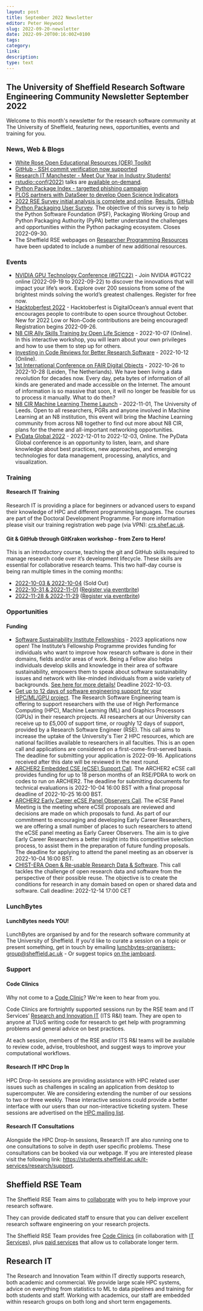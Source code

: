 ```yaml
---
layout: post
title: September 2022 Newsletter
editor: Peter Heywood
slug: 2022-09-20-newsletter
date: 2022-09-20T00:16:00Z+0100
tags:
category:
link:
description:
type: text
---
```

## The University of Sheffield Research Software Engineering Community Newsletter September 2022

Welcome to this month's newsletter for the research software community at The University of Sheffield, featuring news, opportunities, events and training for you.

### News, Web & Blogs

* [White Rose Open Educational Resources (OER) Toolkit](https://sites.google.com/york.ac.uk/oertoolkit/)
* [GitHub - SSH commit verification now supported](https://github.blog/changelog/2022-08-23-ssh-commit-verification-now-supported/)
* [Research IT Manchester - Meet Our Year in Industry Students!](https://research-it.manchester.ac.uk/news/2022/07/29/meet-our-year-in-industry-students/)
* [rstudio::conf(2022)](https://www.rstudio.com/conference/) talks are [available on-demand](https://www.rstudio.com/conference/2022/2022-conf-talks/).
* [Python Package Index - targetted phishing campaign](https://twitter.com/pypi/status/1562442188285308929)
* [PLOS partners with DataSeer to develop Open Science Indicators](https://theplosblog.plos.org/2022/09/plos-partners-with-dataseer-to-develop-open-science-indicators/)
* [2022 RSE Survey initial analysis is complete and online](https://softwaresaved.github.io/international-survey-2022/). [Results](https://softwaresaved.github.io/international-survey-2022/), [GitHub](https://github.com/softwaresaved/international-survey-2022)
* [Python Packaging User Survey](https://www.surveymonkey.co.uk/r/M5XKQCT). The objective of this survey is to help the Python Software Foundation (PSF), Packaging Working Group and Python Packaging Authority (PyPA) better understand the challenges and opportunities within the Python packaging ecosystem. Closes 2022-09-30.
* The Sheffield RSE webpages on [Researcher Programming Resources](https://rse.shef.ac.uk/training/programming) have been updated to include a number of new additional resources.

### Events

* [NVIDIA GPU Technology Conference (#GTC22)](https://www.nvidia.com/gtc/?ncid=ref-dli-435814) - Join NVIDIA #GTC22 online (2022-09-19 to 2022-09-22) to discover the innovations that will impact your life’s work. Explore over 200 sessions from some of the brightest minds solving the world’s greatest challenges. Register for free now.
* [Hacktoberfest 2022](https://hacktoberfest.com/) - Hacktoberfest is DigitalOcean’s annual event that encourages people to contribute to open source throughout October. New for 2022 Low or Non-Code contributions are being encouraged! Registration begins 2022-09-26.
* [N8 CIR Ally Skills Training by Open Life Science](https://n8cir.org.uk/events/ally-skills/) - 2022-10-07 (Online). In this interactive workshop, you will learn about your own privileges and how to use them to step up for others.
* [Investing in Code Reviews for Better Research Software](http://ideas-productivity.org/events/hpc-best-practices-webinars/) - 2022-10-12 (Online).
* [1st International Conference on FAIR Digital Objects](https://www.fdo2022.org/) - 2022-10-26 to 2022-10-28 (Leiden, The Netherlands). We have been living a data revolution for decades now. Every day, peta bytes of information of all kinds are generated and made accessible on the Internet. The amount of information is so massive that soon, it will no longer be feasible for us to process it manually. What to do then?
* [N8 CIR Machine Learning Theme Launch](https://n8cir.org.uk/events/machine-learning-theme-launch/) - 2022-11-01, The University of Leeds. Open to all researchers, PGRs and anyone involved in Machine Learning at an N8 institution, this event will bring the Machine Learning community from across N8 together to find out more about N8 CIR, plans for the theme and all-important networking opportunities.
* [PyData Global 2022](https://pdg22.wpengine.com) - 2022-12-01 to 2022-12-03, Online. The PyData Global conference is an opportunity to listen, learn, and share knowledge about best practices, new approaches, and emerging technologies for data management, processing, analytics, and visualization.

### Training

#### Research IT Training

Research IT is providing a place for beginners or advanced users to expand their knowledge of HPC and different programming languages. The courses are part of the Doctoral Development Programme. For more information please visit our training registration web page (via VPN): [crs.shef.ac.uk](https://crs.shef.ac.uk).

#### Git & GitHub through GitKraken workshop - from Zero to Hero!

This is an introductory course, teaching the git and GitHub skills required to manage research code over it’s development lifecycle. These skills are essential for collaborative research teams.
This two half-day course is being ran multiple times in the coming months:

* [2022-10-03 & 2022-10-04](https://rse.shef.ac.uk/training/workshop/2022-10-03-git-zero-hero) (Sold Out)
* [2022-10-31 & 2022-11-01](https://rse.shef.ac.uk/training/workshop/2022-10-31-git-zero-hero) ([Register via eventbrite](https://www.eventbrite.co.uk/e/git-github-through-gitkraken-from-zero-to-hero-registration-406112592697))
* [2022-11-28 & 2022-11-29](https://rse.shef.ac.uk/training/workshop/2022-11-28-git-zero-hero) ([Register via eventbrite](https://www.eventbrite.co.uk/e/git-github-through-gitkraken-from-zero-to-hero-registration-406116594667))

### Opportunities

#### Funding

* [Software Sustainability Institute Fellowships](https://software.ac.uk/news/applications-ssi-fellowship-programme-2023-now-open) - 2023 applications now open! The Institute’s Fellowship Programme provides funding for individuals who want to improve how research software is done in their domains, fields and/or areas of work. Being a Fellow also helps individuals develop skills and knowledge in their area of software sustainability, empowers them to speak about software sustainability issues and network with like-minded individuals from a wide variety of backgrounds. [See here for more details!](https://software.ac.uk/news/applications-ssi-fellowship-programme-2023-now-open) Deadline 2022-10-03.
* [Get up to 12 days of software engineering support for your HPC/ML/GPU project](https://rse.shef.ac.uk/collaboration/tier2/). The Research Software Engineering team is offering to support researchers with the use of High Performance Computing (HPC), Machine Learning (ML) and Graphics Processors (GPUs) in their research projects. All researchers at our University can receive up to £5,000 of support time, or roughly 12 days of support, provided by a Research Software Engineer (RSE). This call aims to increase the uptake of the University's Tier 2 HPC resources, which are national facilities available to researchers in all faculties. This is an open call and applications are considered on a first-come-first-served basis. The deadline for submitting your application is 2022-09-16. Applications received after this date will be reviewed in the next round.
* [ARCHER2 Embedded CSE (eCSE) Support Call](https://www.archer2.ac.uk/ecse/calls/). The ARCHER2 eCSE call provides funding for up to 18 person months of an RSE/PDRA to work on codes to run on ARCHER2. The deadline for submitting documents for technical evaluations is 2022-10-04 16:00 BST with a final proposal deadline of 2022-10-25 16:00 BST.
* [ARCHER2 Early Career eCSE Panel Observers Call](https://www.archer2.ac.uk/ecse/observers/). The eCSE Panel Meeting is the meeting where eCSE proposals are reviewed and decisions are made on which proposals to fund. As part of our commitment to encouraging and developing Early Career Researchers, we are offering a small number of places to such researchers to attend the eCSE panel meeting as Early Career Observers. The aim is to give Early Career Researchers a better insight into this competitive selection process, to assist them in the preparation of future funding proposals. The deadline for applying to attend the panel meeting as an observer is 2022-10-04 16:00 BST.
* [CHIST-ERA Open & Re-usable Research Data & Software](https://www.chistera.eu/call-ord-announcement).  This call tackles the challenge of open research data and software from the perspective of their possible reuse. The objective is to create the conditions for research in any domain based on open or shared data and software. Call deadline: 2022-12-14 17:00 CET

<!-- #### Jobs -->

### LunchBytes

#### LunchBytes needs YOU!

LunchBytes are organised by and for the research software community at The University of Sheffield. If you'd like to curate a session on a topic or present something, get in touch by emailing [lunchbytes-organisers-group@sheffield.ac.uk](mailto:lunchbytes-organisers-group@sheffield.ac.uk) - Or suggest topics [on the jamboard](https://jamboard.google.com/d/1-51cRf0pwZl8O10CnLeJGAqKcnbww-QGaYjszFK-H38/).

### Support

#### Code Clinics

Why not come to a [Code Clinic](https://docs.google.com/forms/d/e/1FAIpQLScGXS55qjU0D0Zcz-KHOVcNTahcr3YC3H0OpoKBo3lWXWED5A/viewform)? We're keen to hear from you.

Code Clinics are fortnightly supported sessions run by the RSE team and IT Services’ [Research and Innovation IT](https://www.sheffield.ac.uk/it-services/research) (ITS R&I) team. They are open to anyone at TUoS writing code for research to get help with programming problems and general advice on best practices.

At each session, members of the RSE and/or ITS R&I teams will be available to review code, advise, troubleshoot, and suggest ways to improve your computational workflows.

#### Research IT HPC Drop In

HPC Drop-In sessions are providing assistance with HPC related user issues such as challenges in scaling an application from desktop to supercomputer. We are considering extending the number of our sessions to two or three weekly. These interactive sessions could provide a better interface with our users than our non-interactive ticketing system. These sessions are advertised on the [HPC mailing list](https://groups.google.com/u/1/a/sheffield.ac.uk/g/hpc).

#### Research IT Consultations

Alongside the HPC Drop-In sessions, Research IT are also running one to one consultations to solve in depth user specific problems. These consultations can be booked via our webpage. If you are interested please visit the following link: <https://students.sheffield.ac.uk/it-services/research/support>.

## Sheffield RSE Team

The Sheffield RSE Team aims to [collaborate](https://rse.shef.ac.uk/collaboration/guide/) with you to help improve your research software.

They can provide dedicated staff to ensure that you can deliver excellent research software engineering on your research projects.

The Sheffield RSE Team provides free [Code Clinics][CCs] (in collaboration with [IT Services][its-res-it]), plus [paid services][rse-service] that allow us to collaborate longer term.

## Research IT

The Research and Innovation Team within IT directly supports research, both academic and commercial.
We provide large scale HPC systems, advice on everything from statistics to ML to data pipelines and training for both students and staff.
Working with academics, our staff are embedded within research groups on both long and short term engagements.

[CCs]: https://rse.shef.ac.uk/support/code-clinic/
[its-res-it]: https://www.sheffield.ac.uk/it-services/research/
[rse-service]: https://rse.shef.ac.uk/collaboration/
